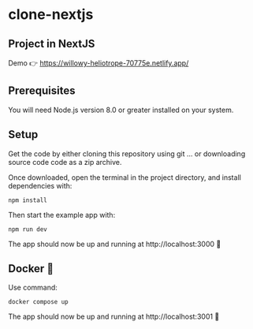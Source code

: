 # clone-nextjs

## Project in NextJS

Demo 👉 https://willowy-heliotrope-70775e.netlify.app/

## Prerequisites

You will need Node.js version 8.0 or greater installed on your system.

## Setup

Get the code by either cloning this repository using git
... or downloading source code code as a zip archive.

Once downloaded, open the terminal in the project directory, and install dependencies with:

```
npm install
```

Then start the example app with:

```
npm run dev
```

The app should now be up and running at http://localhost:3000 🚀

## Docker 🐬

Use command:

```
docker compose up
```

The app should now be up and running at http://localhost:3001 🚀
